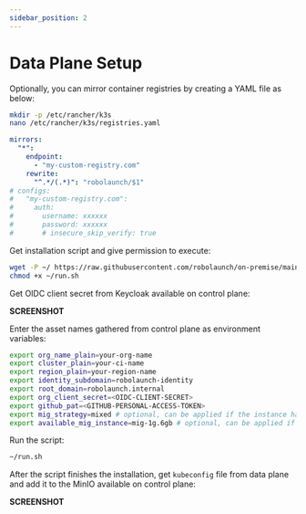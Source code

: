 ```yaml
---
sidebar_position: 2
---
```


# Data Plane Setup

Optionally, you can mirror container registries by creating a YAML file as below:

```bash
mkdir -p /etc/rancher/k3s
nano /etc/rancher/k3s/registries.yaml
```

```yaml
mirrors:
  "*":
    endpoint:
      - "my-custom-registry.com"
    rewrite:
      "^.*/(.*)": "robolaunch/$1"
# configs:
#   "my-custom-registry.com":
#     auth:
#       username: xxxxxx
#       password: xxxxxx
#       # insecure_skip_verify: true
```

Get installation script and give permission to execute:

```bash
wget -P ~/ https://raw.githubusercontent.com/robolaunch/on-premise/main/infrastructure/dev/data-plane/run.sh
chmod +x ~/run.sh
```

Get OIDC client secret from Keycloak available on control plane:

**SCREENSHOT**

Enter the asset names gathered from control plane as environment variables:

```bash
export org_name_plain=your-org-name
export cluster_plain=your-ci-name
export region_plain=your-region-name
export identity_subdomain=robolaunch-identity
export root_domain=robolaunch.internal
export org_client_secret=<OIDC-CLIENT-SECRET>
export github_pat=<GITHUB-PERSONAL-ACCESS-TOKEN>
export mig_strategy=mixed # optional, can be applied if the instance has datacenter GPUs
export available_mig_instance=mig-1g.6gb # optional, can be applied if the instance has datacenter GPUs
```

Run the script:

```bash
~/run.sh
```

After the script finishes the installation, get `kubeconfig` file from data plane and add it to the MinIO available on control plane:

**SCREENSHOT**